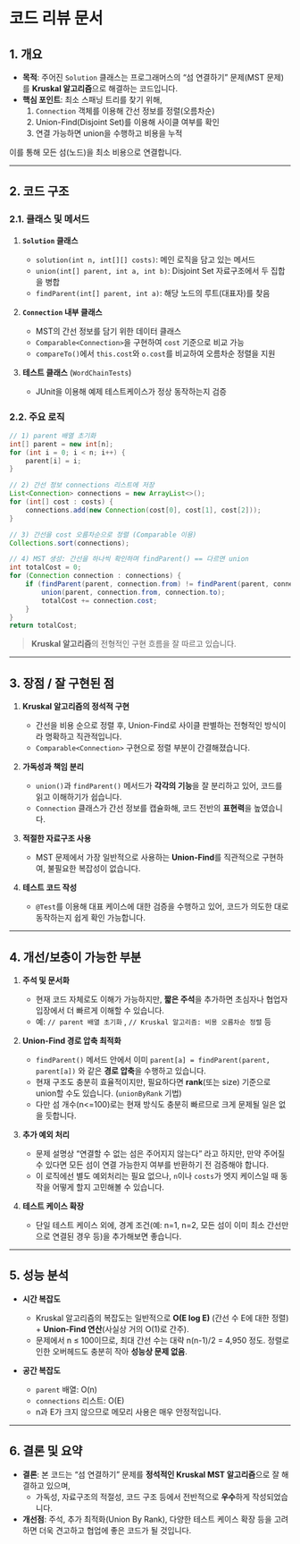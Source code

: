
# 코드 리뷰 문서

## 1. 개요
- **목적**: 주어진 `Solution` 클래스는 프로그래머스의 “섬 연결하기” 문제(MST 문제)를 **Kruskal 알고리즘**으로 해결하는 코드입니다.
- **핵심 포인트**: 최소 스패닝 트리를 찾기 위해,
    1. `Connection` 객체를 이용해 간선 정보를 정렬(오름차순)
    2. Union-Find(Disjoint Set)를 이용해 사이클 여부를 확인
    3. 연결 가능하면 union을 수행하고 비용을 누적

이를 통해 모든 섬(노드)을 최소 비용으로 연결합니다.

---

## 2. 코드 구조

### 2.1. 클래스 및 메서드
1. **`Solution` 클래스**
    - `solution(int n, int[][] costs)`: 메인 로직을 담고 있는 메서드
    - `union(int[] parent, int a, int b)`: Disjoint Set 자료구조에서 두 집합을 병합
    - `findParent(int[] parent, int a)`: 해당 노드의 루트(대표자)를 찾음

2. **`Connection` 내부 클래스**
    - MST의 간선 정보를 담기 위한 데이터 클래스
    - `Comparable<Connection>`을 구현하여 `cost` 기준으로 비교 가능
    - `compareTo()`에서 `this.cost`와 `o.cost`를 비교하여 오름차순 정렬을 지원

3. **테스트 클래스** (`WordChainTests`)
    - JUnit을 이용해 예제 테스트케이스가 정상 동작하는지 검증

### 2.2. 주요 로직

```java
// 1) parent 배열 초기화
int[] parent = new int[n];
for (int i = 0; i < n; i++) {
    parent[i] = i;
}

// 2) 간선 정보 connections 리스트에 저장
List<Connection> connections = new ArrayList<>();
for (int[] cost : costs) {
    connections.add(new Connection(cost[0], cost[1], cost[2]));
}

// 3) 간선을 cost 오름차순으로 정렬 (Comparable 이용)
Collections.sort(connections);

// 4) MST 생성: 간선을 하나씩 확인하며 findParent() == 다르면 union
int totalCost = 0;
for (Connection connection : connections) {
    if (findParent(parent, connection.from) != findParent(parent, connection.to)) {
        union(parent, connection.from, connection.to);
        totalCost += connection.cost;
    }
}
return totalCost;
```

> **Kruskal 알고리즘**의 전형적인 구현 흐름을 잘 따르고 있습니다.

---

## 3. 장점 / 잘 구현된 점

1. **Kruskal 알고리즘의 정석적 구현**
    - 간선을 비용 순으로 정렬 후, Union-Find로 사이클 판별하는 전형적인 방식이라 명확하고 직관적입니다.
    - `Comparable<Connection>` 구현으로 정렬 부분이 간결해졌습니다.

2. **가독성과 책임 분리**
    - `union()`과 `findParent()` 메서드가 **각각의 기능**을 잘 분리하고 있어, 코드를 읽고 이해하기가 쉽습니다.
    - `Connection` 클래스가 간선 정보를 캡슐화해, 코드 전반의 **표현력**을 높였습니다.

3. **적절한 자료구조 사용**
    - MST 문제에서 가장 일반적으로 사용하는 **Union-Find**를 직관적으로 구현하여, 불필요한 복잡성이 없습니다.

4. **테스트 코드 작성**
    - `@Test`를 이용해 대표 케이스에 대한 검증을 수행하고 있어, 코드가 의도한 대로 동작하는지 쉽게 확인 가능합니다.

---

## 4. 개선/보충이 가능한 부분

1. **주석 및 문서화**
    - 현재 코드 자체로도 이해가 가능하지만, **짧은 주석**을 추가하면 초심자나 협업자 입장에서 더 빠르게 이해할 수 있습니다.
    - 예: `// parent 배열 초기화` , `// Kruskal 알고리즘: 비용 오름차순 정렬` 등

2. **Union-Find 경로 압축 최적화**
    - `findParent()` 메서드 안에서 이미 `parent[a] = findParent(parent, parent[a])` 와 같은 **경로 압축**을 수행하고 있습니다.
    - 현재 구조도 충분히 효율적이지만, 필요하다면 **rank**(또는 size) 기준으로 union할 수도 있습니다. (`unionByRank` 기법)
    - 다만 섬 개수(n<=100)로는 현재 방식도 충분히 빠르므로 크게 문제될 일은 없을 듯합니다.

3. **추가 예외 처리**
    - 문제 설명상 “연결할 수 없는 섬은 주어지지 않는다” 라고 하지만, 만약 주어질 수 있다면 모든 섬이 연결 가능한지 여부를 반환하기 전 검증해야 합니다.
    - 이 로직에선 별도 예외처리는 필요 없으나, `n`이나 `costs`가 엣지 케이스일 때 동작을 어떻게 할지 고민해볼 수 있습니다.

4. **테스트 케이스 확장**
    - 단일 테스트 케이스 외에, 경계 조건(예: n=1, n=2, 모든 섬이 이미 최소 간선만으로 연결된 경우 등)을 추가해보면 좋습니다.

---

## 5. 성능 분석

- **시간 복잡도**
    - Kruskal 알고리즘의 복잡도는 일반적으로 **O(E log E)** (간선 수 E에 대한 정렬) + **Union-Find 연산**(사실상 거의 O(1)로 간주).
    - 문제에서 n ≤ 100이므로, 최대 간선 수는 대략 n(n-1)/2 = 4,950 정도. 정렬로 인한 오버헤드도 충분히 작아 **성능상 문제 없음**.

- **공간 복잡도**
    - `parent` 배열: O(n)
    - `connections` 리스트: O(E)
    - n과 E가 크지 않으므로 메모리 사용은 매우 안정적입니다.

---

## 6. 결론 및 요약

- **결론**: 본 코드는 “섬 연결하기” 문제를 **정석적인 Kruskal MST 알고리즘**으로 잘 해결하고 있으며,
    - 가독성, 자료구조의 적절성, 코드 구조 등에서 전반적으로 **우수**하게 작성되었습니다.
- **개선점**: 주석, 추가 최적화(Union By Rank), 다양한 테스트 케이스 확장 등을 고려하면 더욱 견고하고 협업에 좋은 코드가 될 것입니다.

